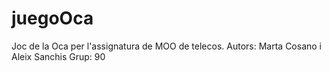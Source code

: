 # juegoOca
Joc de la Oca per l'assignatura de MOO de telecos.
Autors: Marta Cosano i Aleix Sanchis
Grup: 90
